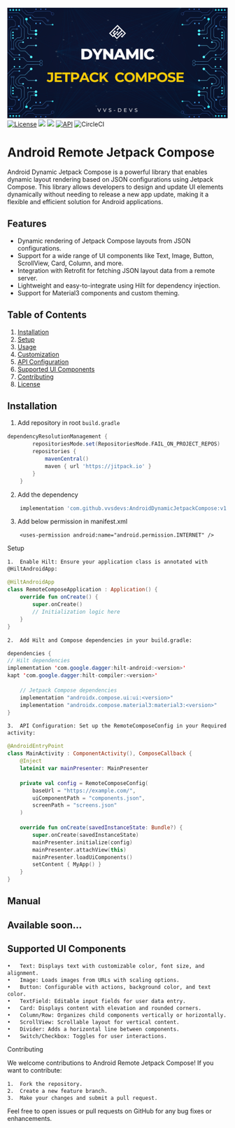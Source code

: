 ![](https://github.com/vvsdevs/AndroidDynamicJetpackCompose/blob/main/remote-compose/src/main/assets/dynamic.png)
[![License](https://img.shields.io/badge/License-Apache%202.0-blue.svg)](https://opensource.org/licenses/Apache-2.0)   ![](https://img.shields.io/badge/Jetpack%20Compose-1.0.1-brightgreen)  [![](https://jitpack.io/v/vvsdevs/AndroidDynamicJetpackCompose.svg)](https://jitpack.io/#vvsdevs/AndroidDynamicJetpackCompose)  [![API](https://img.shields.io/badge/API-19%2B-orange.svg?style=flat)](https://android-arsenal.com/api?level=19)   ![CircleCI](https://circleci.com/gh/CymChad/BaseRecyclerViewAdapterHelper/tree/master.svg?style=svg)

# Android Remote Jetpack Compose

Android Dynamic Jetpack Compose is a powerful library that enables dynamic layout rendering based on JSON configurations using Jetpack Compose. This library allows developers to design and update UI elements dynamically without needing to release a new app update, making it a flexible and efficient solution for Android applications.

## Features
- Dynamic rendering of Jetpack Compose layouts from JSON configurations.
- Support for a wide range of UI components like Text, Image, Button, ScrollView, Card, Column, and more.
- Integration with Retrofit for fetching JSON layout data from a remote server.
- Lightweight and easy-to-integrate using Hilt for dependency injection.
- Support for Material3 components and custom theming.

## Table of Contents
1. [Installation](#installation)
2. [Setup](#setup)
3. [Usage](#usage)
4. [Customization](#customization)
5. [API Configuration](#api-configuration)
6. [Supported UI Components](#supported-ui-components)
7. [Contributing](#contributing)
8. [License](#license)

## Installation

1. Add repository in root ```build.gradle```

```gradle
dependencyResolutionManagement {
		repositoriesMode.set(RepositoriesMode.FAIL_ON_PROJECT_REPOS)
		repositories {
			mavenCentral()
			maven { url 'https://jitpack.io' }
		}
	}
```

2. Add the dependency

```gradle
    implementation 'com.github.vvsdevs:AndroidDynamicJetpackCompose:v1.0.0'
```

3. Add below permission in manifest.xml
````
    <uses-permission android:name="android.permission.INTERNET" /> 
````

Setup

	1.	Enable Hilt: Ensure your application class is annotated with @HiltAndroidApp:

````kotlin
@HiltAndroidApp
class RemoteComposeApplication : Application() {
    override fun onCreate() {
        super.onCreate()
        // Initialization logic here
    }
}
````
    2.	Add Hilt and Compose dependencies in your build.gradle:
        
````java
dependencies {
// Hilt dependencies
implementation 'com.google.dagger:hilt-android:<version>'
kapt 'com.google.dagger:hilt-compiler:<version>'

    // Jetpack Compose dependencies
    implementation "androidx.compose.ui:ui:<version>"
    implementation "androidx.compose.material3:material3:<version>"
}
````
	3.	API Configuration: Set up the RemoteComposeConfig in your Required activity:
````kotlin
@AndroidEntryPoint
class MainActivity : ComponentActivity(), ComposeCallback {
    @Inject
    lateinit var mainPresenter: MainPresenter

    private val config = RemoteComposeConfig(
        baseUrl = "https://example.com/",
        uiComponentPath = "components.json",
        screenPath = "screens.json"
    )

    override fun onCreate(savedInstanceState: Bundle?) {
        super.onCreate(savedInstanceState)
        mainPresenter.initialize(config)
        mainPresenter.attachView(this)
        mainPresenter.loadUiComponents()
        setContent { MyApp() }
    }
}
````

## Manual

## Available soon...

## Supported UI Components

	•	Text: Displays text with customizable color, font size, and alignment.
	•	Image: Loads images from URLs with scaling options.
	•	Button: Configurable with actions, background color, and text color.
	•	TextField: Editable input fields for user data entry.
	•	Card: Displays content with elevation and rounded corners.
	•	Column/Row: Organizes child components vertically or horizontally.
	•	ScrollView: Scrollable layout for vertical content.
	•	Divider: Adds a horizontal line between components.
	•	Switch/Checkbox: Toggles for user interactions.

Contributing

We welcome contributions to Android Remote Jetpack Compose! If you want to contribute:

	1.	Fork the repository.
	2.	Create a new feature branch.
	3.	Make your changes and submit a pull request.

Feel free to open issues or pull requests on GitHub for any bug fixes or enhancements.


